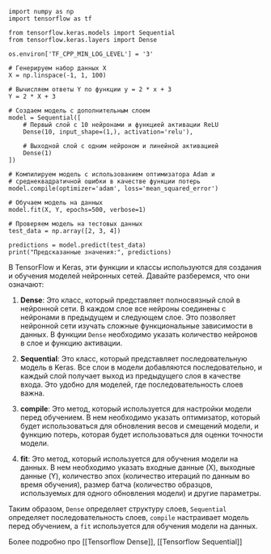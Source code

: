 ```
import numpy as np
import tensorflow as tf

from tensorflow.keras.models import Sequential
from tensorflow.keras.layers import Dense

os.environ['TF_CPP_MIN_LOG_LEVEL'] = '3'

# Генерируем набор данных X
X = np.linspace(-1, 1, 100)

# Вычисляем ответы Y по функции y = 2 * x + 3
Y = 2 * X + 3

# Создаем модель с дополнительным слоем
model = Sequential([
	# Первый слой с 10 нейронами и функцией активации ReLU
	Dense(10, input_shape=(1,), activation='relu'),
	
	# Выходной слой с одним нейроном и линейной активацией
	Dense(1)
])

# Компилируем модель с использованием оптимизатора Adam и 
# среднеквадратичной ошибки в качестве функции потерь
model.compile(optimizer='adam', loss='mean_squared_error')

# Обучаем модель на данных
model.fit(X, Y, epochs=500, verbose=1)

# Проверяем модель на тестовых данных
test_data = np.array([2, 3, 4])

predictions = model.predict(test_data)
print("Предсказанные значения:", predictions)

```

В TensorFlow и Keras, эти функции и классы используются для создания и обучения моделей нейронных сетей. Давайте разберемся, что они означают:

1. **Dense**: Это класс, который представляет полносвязный слой в нейронной сети. В каждом слое все нейроны соединены с нейронами в предыдущем и следующем слое. Это позволяет нейронной сети изучать сложные функциональные зависимости в данных. В функции `Dense` необходимо указать количество нейронов в слое и функцию активации.
    
2. **Sequential**: Это класс, который представляет последовательную модель в Keras. Все слои в модели добавляются последовательно, и каждый слой получает выход из предыдущего слоя в качестве входа. Это удобно для моделей, где последовательность слоев важна.
    
3. **compile**: Это метод, который используется для настройки модели перед обучением. В нем необходимо указать оптимизатор, который будет использоваться для обновления весов и смещений модели, и функцию потерь, которая будет использоваться для оценки точности модели.
    
4. **fit**: Это метод, который используется для обучения модели на данных. В нем необходимо указать входные данные (X), выходные данные (Y), количество эпох (количество итераций по данным во время обучения), размер батча (количество образцов, используемых для одного обновления модели) и другие параметры.
    

Таким образом, `Dense` определяет структуру слоев, `Sequential` определяет последовательность слоев, `compile` настраивает модель перед обучением, а `fit` используется для обучения модели на данных.

Более подробно про [[Tensorflow Dense]], [[Tensorflow Sequential]]
